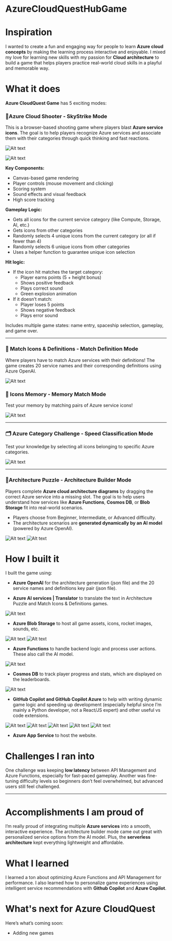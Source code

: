 # AzureCloudQuestHubGame

# Inspiration  
I wanted to create a fun and engaging way for people to learn **Azure cloud concepts** by making the learning process interactive and enjoyable. I mixed my love for learning new skills with my passion for **Cloud architecture** to build a game that helps players practice real-world cloud skills in a playful and memorable way.

# What it does  
**Azure CloudQuest Game** has 5 exciting modes:

### 🎯Azure Cloud Shooter - SkyStrike Mode  
This is a browser-based shooting game where players blast **Azure service icons**. The goal is to help players recognize Azure services and associate them with their categories through quick thinking and fast reactions.

![Alt text](https://hackthon-backend-files-ep-2024.s3.us-east-1.amazonaws.com/azure-architecture-game-resources/Rocket_options.png)

![Alt text](https://hackthon-backend-files-ep-2024.s3.us-east-1.amazonaws.com/azure-architecture-game-resources/shooter1.png)

**Key Components:**
- Canvas-based game rendering  
- Player controls (mouse movement and clicking)  
- Scoring system  
- Sound effects and visual feedback  
- High score tracking  

**Gameplay Logic:**
- Gets all icons for the current service category (like Compute, Storage, AI, etc.)
- Gets icons from other categories  
- Randomly selects 4 unique icons from the current category (or all if fewer than 4)
- Randomly selects 6 unique icons from other categories  
- Uses a helper function to guarantee unique icon selection  

**Hit logic:**
- If the icon hit matches the target category:  
  - Player earns points (5 + height bonus)  
  - Shows positive feedback  
  - Plays correct sound  
  - Green explosion animation  
- If it doesn’t match:  
  - Player loses 5 points  
  - Shows negative feedback  
  - Plays error sound  

Includes multiple game states: name entry, spaceship selection, gameplay, and game over.

---
### 📄 Match Icons & Definitions - Match Definition Mode
Where players have to match Azure services with their definitions! The game creates 20 service names and their corresponding definitions using Azure OpenAI.

![Alt text](https://hackthon-backend-files-ep-2024.s3.us-east-1.amazonaws.com/azure-architecture-game-resources/definition-match1.png)


### 🧠 Icons Memory - Memory Match Mode
Test your memory by matching pairs of Azure service icons!

![Alt text](https://hackthon-backend-files-ep-2024.s3.us-east-1.amazonaws.com/azure-architecture-game-resources/icon-memory.png)

---
### 🗂️ Azure Category Challenge - Speed Classification Mode
Test your knowledge by selecting all icons belonging to specific Azure categories.

![Alt text](https://hackthon-backend-files-ep-2024.s3.us-east-1.amazonaws.com/azure-architecture-game-resources/azure-category1.png)

---

### 🧩Architecture Puzzle - Architecture Builder Mode  
Players complete **Azure cloud architecture diagrams** by dragging the correct Azure service into a missing slot. The goal is to help users understand how services like **Azure Functions**, **Cosmos DB**, or **Blob Storage** fit into real-world scenarios.

- Players choose from Beginner, Intermediate, or Advanced difficulty.
- The architecture scenarios are **generated dynamically by an AI model** (powered by Azure OpenAI).

![Alt text](https://hackthon-backend-files-ep-2024.s3.us-east-1.amazonaws.com/azure-architecture-game-resources/architecture-game2.png)
![Alt text](https://hackthon-backend-files-ep-2024.s3.us-east-1.amazonaws.com/azure-architecture-game-resources/architecture-game3.png)



# How I built it  
I built the game using:

- **Azure OpenAI** for the architecture generation (json file) and the 20 service names and definitions key pair (json file).

- **Azure AI services | Translator** to translate the text in Architecture Puzzle and Match Icons & Definitions games.

![Alt text](https://hackthon-backend-files-ep-2024.s3.us-east-1.amazonaws.com/azure-architecture-game-resources/translator1.png)

- **Azure Blob Storage** to host all game assets, icons, rocket images, sounds, etc.  

![Alt text](https://hackthon-backend-files-ep-2024.s3.us-east-1.amazonaws.com/azure-architecture-game-resources/azure-icons.png)
![Alt text](https://hackthon-backend-files-ep-2024.s3.us-east-1.amazonaws.com/azure-architecture-game-resources/game-resources.png)

- **Azure Functions** to handle backend logic and process user actions. These also call the AI model.

![Alt text](https://hackthon-backend-files-ep-2024.s3.us-east-1.amazonaws.com/azure-architecture-game-resources/azure-functions.png)

- **Cosmos DB** to track player progress and stats, which are displayed on the leaderboards.

![Alt text](https://hackthon-backend-files-ep-2024.s3.us-east-1.amazonaws.com/azure-architecture-game-resources/CosmosDB.png)

- **GitHub Copilot and GitHub Copilot Azure** to help with writing dynamic game logic and speeding up development (especially helpful since I’m mainly a Python developer, not a React/JS expert) and other useful vs code extensions.

![Alt text](https://hackthon-backend-files-ep-2024.s3.us-east-1.amazonaws.com/azure-architecture-game-resources/extension1.png)
![Alt text](https://hackthon-backend-files-ep-2024.s3.us-east-1.amazonaws.com/azure-architecture-game-resources/extension2.png)
![Alt text](https://hackthon-backend-files-ep-2024.s3.us-east-1.amazonaws.com/azure-architecture-game-resources/extension3.png)
![Alt text](https://hackthon-backend-files-ep-2024.s3.us-east-1.amazonaws.com/azure-architecture-game-resources/extension4.png)
![Alt text](https://hackthon-backend-files-ep-2024.s3.us-east-1.amazonaws.com/azure-architecture-game-resources/extension5.png)

- **Azure App Service** to host the website.

# Challenges I ran into  
One challenge was keeping **low latency** between API Management and Azure Functions, especially for fast-paced gameplay. Another was fine-tuning difficulty levels so beginners don’t feel overwhelmed, but advanced users still feel challenged.

---

# Accomplishments I am proud of  
I’m really proud of integrating multiple **Azure services** into a smooth, interactive experience. The architecture builder mode came out great with personalized service options from the AI model. Plus, the **serverless architecture** kept everything lightweight and affordable.


# What I learned  
I learned a ton about optimizing Azure Functions and API Management for performance. I also learned how to personalize game experiences using intelligent service recommendations with **Github Copilot** and **Azure Copilot**.


# What's next for Azure CloudQuest  
Here’s what’s coming soon:

- Adding new games
